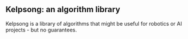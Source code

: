 ## Kelpsong: an algorithm library

Kelpsong is a library of algorithms that might be useful for robotics or
AI projects - but no guarantees.
